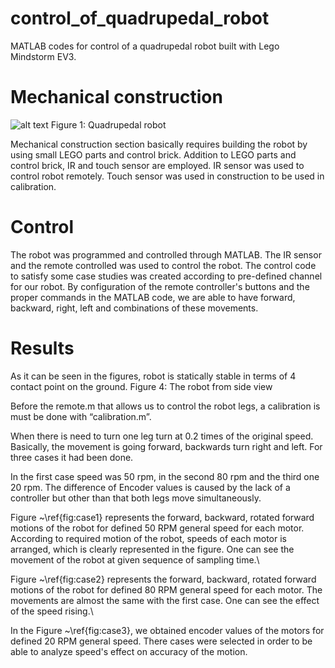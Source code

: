 # control_of_quadrupedal_robot
MATLAB codes for control of a quadrupedal robot built with Lego Mindstorm EV3.

# Mechanical construction

![alt text](https://user-images.githubusercontent.com/55883119/209238749-aeb857f8-1727-47d0-bb86-5cf9076a7a51.jpeg)
Figure 1: Quadrupedal robot

Mechanical construction section basically requires building the robot by using small LEGO parts and control brick. Addition to LEGO parts and control brick, IR and touch sensor are employed. IR sensor was used to control robot remotely. Touch sensor was used in construction to be used in calibration.




# Control

The robot was programmed and controlled through MATLAB. The IR sensor and the remote controlled was used to control the robot. The control code to satisfy some case studies was created according to pre-defined channel for our robot. By configuration of the remote controller's buttons and the proper commands in the MATLAB code, we are able to have forward, backward, right, left and combinations of these movements. 

# Results

As it can be seen in the figures, robot is statically stable in terms of 4 contact point on
the ground.
Figure 4: The robot from side view 

Before the remote.m that allows us to control the robot legs, a calibration is must be done with “calibration.m”.

When there is need to turn one leg turn at 0.2 times of the original speed. Basically, the movement is going forward, backwards turn right and left. For three cases it had been done.

In the first case speed was 50 rpm, in the second 80 rpm and the third one 20 rpm. The difference of Encoder values is caused by the lack of a controller but other than that both legs move simultaneously.

Figure ~\ref{fig:case1} represents the forward, backward, rotated forward motions of the robot for defined 50 RPM general speed for each motor. According to required motion of the robot, speeds of each motor is arranged, which is clearly represented in the figure. One can see the movement of the robot at given sequence of sampling time.\\

Figure ~\ref{fig:case2} represents the forward, backward, rotated forward motions of the robot for defined 80 RPM general speed for each motor. The movements are almost the same with the first case. One can see the effect of the speed rising.\\

In the Figure ~\ref{fig:case3}, we obtained encoder values of the motors for defined 20 RPM general speed. There cases were selected in order to be able to analyze speed's effect on accuracy of the motion. 

